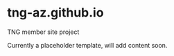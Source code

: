 # tng-az.github.io
TNG member site project

Currently a placeholder template, will add content soon.
